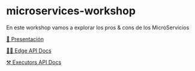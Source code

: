 # microservices-workshop

En este workshop vamos a explorar los pros & cons de los MicroServicios

[🎯 Presentación](./presentation)

[🤹‍♀️ Edge API Docs](./calculator/edge-doc)

[⚒ Executors API Docs](./calculator/executors-doc)